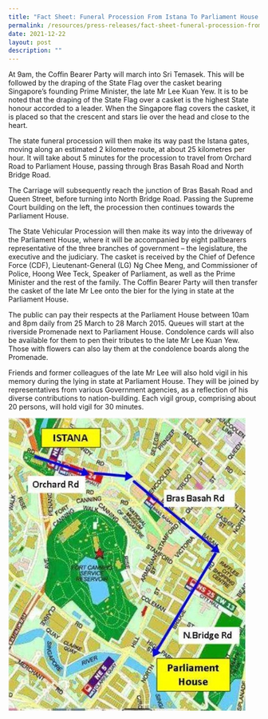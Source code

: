 ```yaml
---
title: "Fact Sheet: Funeral Procession From Istana To Parliament House 25 March 2015"
permalink: /resources/press-releases/fact-sheet-funeral-procession-from-istana-to-parliment-hse/
date: 2021-12-22
layout: post
description: ""
---
```

At 9am, the Coffin Bearer Party will march into Sri Temasek. This will be followed by the draping of the State Flag over the casket bearing Singapore’s founding Prime Minister, the late Mr Lee Kuan Yew. It is to be noted that the draping of the State Flag over a casket is the highest State honour accorded to a leader. When
the Singapore flag covers the casket, it is placed so that the crescent and stars lie over the head and close to the heart.

The state funeral procession will then make its way past the Istana gates, moving along an estimated 2 kilometre route, at about 25 kilometres per hour. It will take about 5 minutes for the procession to travel from Orchard Road to Parliament House, passing through Bras Basah Road and North Bridge Road.

The Carriage will subsequently reach the junction of Bras Basah Road and Queen Street, before turning into North Bridge Road. Passing the Supreme Court building on the left, the procession then continues towards the Parliament House.

The State Vehicular Procession will then make its way into the driveway of the Parliament House, where it will be accompanied by eight pallbearers representative of the three branches of government – the legislature, the executive and the judiciary. The casket is received by the Chief of Defence Force (CDF), Lieutenant-General (LG) Ng Chee Meng, and Commissioner of Police, Hoong Wee Teck, Speaker of Parliament, as well as the Prime Minister and the rest of the family. The Coffin Bearer Party will then transfer the casket of the late Mr Lee onto the bier for the lying in state at the Parliament House.

The public can pay their respects at the Parliament House between 10am and 8pm daily from 25 March to 28 March 2015. Queues will start at the riverside Promenade next to Parliament House. Condolence cards will also be available for them to pen their tributes to the late Mr Lee Kuan Yew. Those with flowers can also lay them at the condolence boards along the Promenade.

Friends and former colleagues of the late Mr Lee will also hold vigil in his memory during the lying in state at Parliament House. They will be joined by representatives from various Government agencies, as a reflection of his diverse contributions to nation-building. Each vigil group, comprising about 20 persons, will hold vigil for 30 minutes.

![Alt text for image on Isomer site](/images/IstanaMap.jpg)